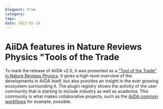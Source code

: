 ```yaml
---
blogpost: true
category:
tags:
date: 2022-05-18
---
```


# AiiDA features in Nature Reviews Physics "Tools of the Trade

To mark the release of AiiDA v2.0, it was presented as a ["Tool of the Trade" in Nature Reviews Physics](https://www.nature.com/articles/s42254-022-00463-1). It gives a high-level overview of the developments in AiiDA itself, but also provides an insight in the ever growing ecosystem surrounding it. The plugin registry shows the activity of the user community that is starting to include industry as well as academia. This community is what makes collaborative projects, such as the [AiiDA common workflows](https://aiida-common-workflows.readthedocs.io/en/latest/) for example, possible.
